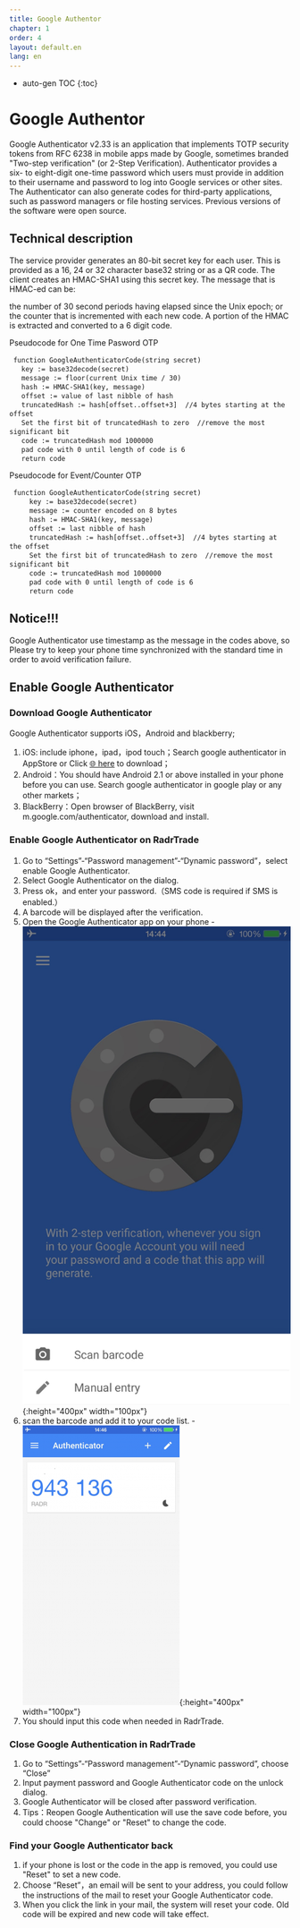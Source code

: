 ```yaml
---
title: Google Authentor
chapter: 1
order: 4
layout: default.en
lang: en
---
```


* auto-gen TOC
{:toc}

# Google Authentor

Google Authenticator v2.33 is an application that implements TOTP security tokens from RFC 6238 in mobile apps made by Google, sometimes branded "Two-step verification" (or 2-Step Verification). Authenticator provides a six- to eight-digit one-time password which users must provide in addition to their username and password to log into Google services or other sites. The Authenticator can also generate codes for third-party applications, such as password managers or file hosting services. Previous versions of the software were open source. 

## Technical description

The service provider generates an 80-bit secret key for each user. This is provided as a 16, 24 or 32 character base32 string or as a QR code. The client creates an HMAC-SHA1 using this secret key. The message that is HMAC-ed can be:

the number of 30 second periods having elapsed since the Unix epoch; or
the counter that is incremented with each new code.
A portion of the HMAC is extracted and converted to a 6 digit code.

Pseudocode for One Time Pasword OTP

```
 function GoogleAuthenticatorCode(string secret)
   key := base32decode(secret)
   message := floor(current Unix time / 30)
   hash := HMAC-SHA1(key, message)
   offset := value of last nibble of hash
   truncatedHash := hash[offset..offset+3]  //4 bytes starting at the offset
   Set the first bit of truncatedHash to zero  //remove the most significant bit 
   code := truncatedHash mod 1000000
   pad code with 0 until length of code is 6
   return code 
```

Pseudocode for Event/Counter OTP

```
 function GoogleAuthenticatorCode(string secret)
     key := base32decode(secret)
     message := counter encoded on 8 bytes
     hash := HMAC-SHA1(key, message)
     offset := last nibble of hash
     truncatedHash := hash[offset..offset+3]  //4 bytes starting at the offset
     Set the first bit of truncatedHash to zero  //remove the most significant bit 
     code := truncatedHash mod 1000000
     pad code with 0 until length of code is 6
     return code 
```

## Notice!!!

Google Authenticator use timestamp as the message in the codes above, so Please try to keep your phone time synchronized with the standard time in order to avoid verification failure.

## Enable Google Authenticator

### Download Google Authenticator

Google Authenticator supports iOS，Android and blackberry;
  1. iOS: include iphone，ipad，ipod touch；Search google authenticator in AppStore or Click [🌐  here](https://itunes.apple.com/en/app/google-authenticator/id388497605) to download；
  2. Android：You should have Android 2.1 or above installed in your phone before you can use. Search google authenticator in google play or any other markets；
  3. BlackBerry：Open browser of BlackBerry, visit m.google.com/authenticator, download and install.

### Enable Google Authenticator on RadrTrade

  1. Go to “Settings”-“Password management”-“Dynamic password”，select enable Google Authenticator.
  2. Select Google Authenticator on the dialog.
  3. Press ok，and enter your password.（SMS code is required if SMS is enabled.）
  4. A barcode will be displayed after the verification.
  5. Open the Google Authenticator app on your phone
    - ![img_3347](/assets/images/google_authenticate/img_3347.jpg){:height="400px" width="100px"}
  6. scan the barcode and add it to your code list.
    - ![img_3348](/assets/images/google_authenticate/img_3348.png){:height="400px" width="100px"}
  7. You should input this code when needed in RadrTrade.

### Close Google Authentication in RadrTrade

  1. Go to “Settings”-“Password management”-“Dynamic password”, choose “Close”
  2. Input payment password and Google Authenticator code on the unlock dialog.
  3. Google Authenticator will be closed after password verification.
  4. Tips：Reopen Google Authentication will use the save code before, you could choose "Change" or "Reset" to change the code.

### Find your Google Authenticator back

  1. if your phone is lost or the code in the app is removed, you could use "Reset" to set a new code.
  2. Choose “Reset”，an email will be sent to your address, you could follow the instructions of the mail to reset your Google Authenticator code.
  3. When you click the link in your mail, the system will reset your code. Old code will be expired and new code will take effect.

